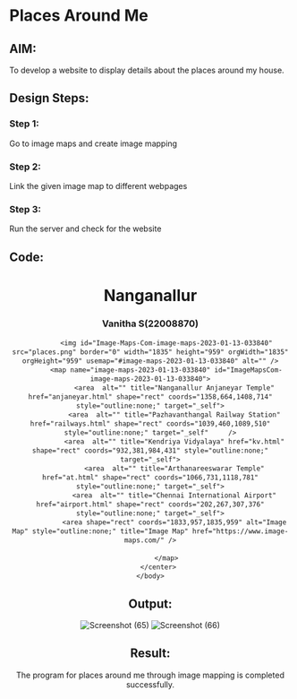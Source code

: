 # Places Around Me
## AIM:
To develop a website to display details about the places around my house.

## Design Steps:

### Step 1:
Go to image maps and create image mapping
### Step 2:
Link the given image map to different webpages
### Step 3:
Run the server and check for the website

## Code:

<!DOCTYPE html>
<html lang="en">
    <head>
        <title>My City</title>
    </head>
    <body>
        <h1 align="center">
            <font colour="red"><b>Nanganallur</b></font>
        </h1>
        <h3 align="center">
            <font colour="blue"><b>Vanitha S(22008870)</b></font>
        </h3>
        <center>
                   
            <img id="Image-Maps-Com-image-maps-2023-01-13-033840" src="places.png" border="0" width="1835" height="959" orgWidth="1835" orgHeight="959" usemap="#image-maps-2023-01-13-033840" alt="" />
            <map name="image-maps-2023-01-13-033840" id="ImageMapsCom-image-maps-2023-01-13-033840">
                <area  alt="" title="Nanganallur Anjaneyar Temple" href="anjaneyar.html" shape="rect" coords="1358,664,1408,714" style="outline:none;" target="_self">
                <area  alt="" title="Pazhavanthangal Railway Station" href="railways.html" shape="rect" coords="1039,460,1089,510" style="outline:none;" target="_self"     />
                <area  alt="" title="Kendriya Vidyalaya" href="kv.html" shape="rect" coords="932,381,984,431" style="outline:none;" target="_self">
                <area  alt="" title="Arthanareeswarar Temple" href="at.html" shape="rect" coords="1066,731,1118,781" style="outline:none;" target="_self">
                <area  alt="" title="Chennai International Airport" href="airport.html" shape="rect" coords="202,267,307,376" style="outline:none;" target="_self">
                <area shape="rect" coords="1833,957,1835,959" alt="Image Map" style="outline:none;" title="Image Map" href="https://www.image-maps.com/" />
                
            </map>
        </center>
    </body>
</html>

## Output:
![Screenshot (65)](https://user-images.githubusercontent.com/119557985/213358852-56f14000-13fb-41e4-be4e-a1cd8fb494d2.png)
![Screenshot (66)](https://user-images.githubusercontent.com/119557985/213358942-e6e26a3d-aa49-49d5-bcdb-03b5462ff470.png)

## Result:
The program for places around me through image mapping is completed successfully.
